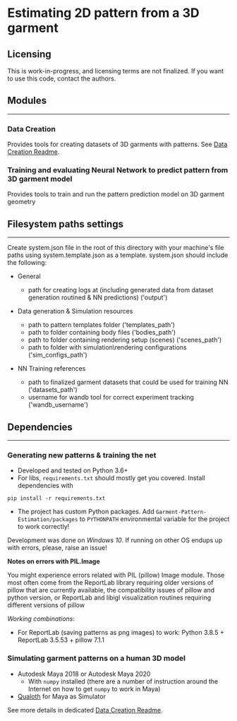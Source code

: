 # Estimating 2D pattern from a 3D garment

## Licensing 
This is work-in-progress, and licensing terms are not finalized. If you want to use this code, contact the authors. 

## Modules
---

### Data Creation

Provides tools for creating datasets of 3D garments with patterns. See [Data Creation Readme](data_generation/ReadMe.md).

### Training and evaluating Neural Network to predict pattern from 3D garment model

Provides tools to train and run the pattern prediction model on 3D garment geometry 

## Filesystem paths settings
---
Create system.json file in the root of this directory with your machine's file paths using system.template.json as a template. 
system.json should include the following: 
* General
    * path for creating logs at (including generated data from dataset generation routined & NN predictions) ('output')

* Data generation & Simulation resources 
    * path to pattern templates folder ('templates_path') 
    * path to folder containing body files ('bodies_path')
    * path to folder containing rendering setup (scenes) ('scenes_path')
    * path to folder with simulation\rendering configurations ('sim_configs_path')

* NN Training references
    * path to finalized garment datasets that could be used for training NN ('datasets_path')
    * username for wandb tool for correct experiment tracking ('wandb_username')



## Dependencies
---

### Generating new patterns & training the net

* Developed and tested on Python 3.6+
* For libs, `requirements.txt` should mostly get you covered. Install dependencies with 

```
pip install -r requirements.txt
```
* The project has custom Python packages. Add `Garment-Pattern-Estimation/packages` to `PYTHONPATH` environmental variable for the project to work correctly!

Development was done on _Windows 10_. If running on other OS endups up with errors, please, raise an issue!

**Notes on errors with PIL.Image**

You might experience errors related with PIL (pillow) Image module. Those most often come from the ReportLab library requiring older versions of pillow that are currently available, the compatibility issues of pillow and python version, or ReportLab and libigl visualization routines requiring different versions of pillow

*Working combinations*:
* For ReportLab (saving patterns as png images) to work: Python 3.8.5 + ReportLab 3.5.53 + pillow 7.1.1

### Simulating garment patterns on a human 3D model

* Autodesk Maya 2018 or Autodesk Maya 2020 
    * With `numpy` installed (there are a number of instruction around the Internet on how to get `numpy` to work in Maya)
* [Qualoth](https://www.qualoth.com/) for Maya as Simulator

See more details in dedicated [Data Creation Readme](data_generation/ReadMe.md).